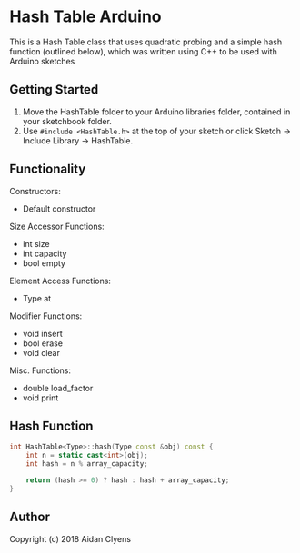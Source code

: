 # Hash Table Arduino
This is a Hash Table class that uses quadratic probing and a simple hash function (outlined below), which was written using C++ to be used with Arduino sketches


## Getting Started
1. Move the HashTable folder to your Arduino libraries folder, contained in your sketchbook folder.
2. Use `#include <HashTable.h>` at the top of your sketch or click Sketch -> Include Library -> HashTable.

## Functionality
Constructors:
- Default constructor

Size Accessor Functions:
- int size
- int capacity
- bool empty

Element Access Functions:
- Type at

Modifier Functions:
- void insert
- bool erase
- void clear

Misc. Functions:
- double load_factor
- void print

## Hash Function
```cpp
int HashTable<Type>::hash(Type const &obj) const {
    int n = static_cast<int>(obj);
    int hash = n % array_capacity;

    return (hash >= 0) ? hash : hash + array_capacity;
}
```

## Author
Copyright (c) 2018 Aidan Clyens
